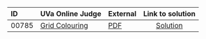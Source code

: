 | ID | UVa Online Judge | External | Link to solution |
|:---|:---|:---|:---:|
| 00785 | [Grid Colouring](https://onlinejudge.org/index.php?option=com_onlinejudge&Itemid=8&category=667&page=show_problem&problem=726) | [PDF](https://onlinejudge.org/external/7/785.pdf) | [Solution](https://github.com/versenyi98/uva-solutions/tree/main/solutions/00785%20-%20Grid%20Colouring)|
